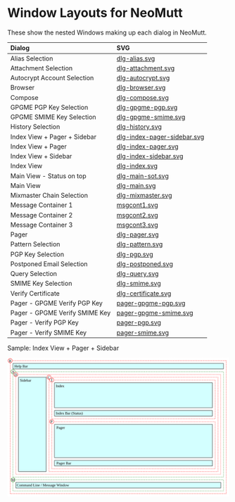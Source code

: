 # Window Layouts for NeoMutt

These show the nested Windows making up each dialog in NeoMutt.

| Dialog                         | SVG                                                                                                                   |
| :----------------------------- | :-------------------------------------------------------------------------------------------------------------------- |
| Alias Selection                | [dlg-alias.svg](https://github.com/neomutt/gfx/raw/main/screenshots/window/dlg-alias.svg)                             |
| Attachment Selection           | [dlg-attachment.svg](https://github.com/neomutt/gfx/raw/main/screenshots/window/dlg-attachment.svg)                   |
| Autocrypt Account Selection    | [dlg-autocrypt.svg](https://github.com/neomutt/gfx/raw/main/screenshots/window/dlg-autocrypt.svg)                     |
| Browser                        | [dlg-browser.svg](https://github.com/neomutt/gfx/raw/main/screenshots/window/dlg-browser.svg)                         |
| Compose                        | [dlg-compose.svg](https://github.com/neomutt/gfx/raw/main/screenshots/window/dlg-compose.svg)                         |
| GPGME PGP Key Selection        | [dlg-gpgme-pgp.svg](https://github.com/neomutt/gfx/raw/main/screenshots/window/dlg-gpgme-pgp.svg)                     |
| GPGME SMIME Key Selection      | [dlg-gpgme-smime.svg](https://github.com/neomutt/gfx/raw/main/screenshots/window/dlg-gpgme-smime.svg)                 |
| History Selection              | [dlg-history.svg](https://github.com/neomutt/gfx/raw/main/screenshots/window/dlg-history.svg)                         |
| Index View + Pager + Sidebar   | [dlg-index-pager-sidebar.svg](https://github.com/neomutt/gfx/raw/main/screenshots/window/dlg-index-pager-sidebar.svg) |
| Index View + Pager             | [dlg-index-pager.svg](https://github.com/neomutt/gfx/raw/main/screenshots/window/dlg-index-pager.svg)                 |
| Index View + Sidebar           | [dlg-index-sidebar.svg](https://github.com/neomutt/gfx/raw/main/screenshots/window/dlg-index-sidebar.svg)             |
| Index View                     | [dlg-index.svg](https://github.com/neomutt/gfx/raw/main/screenshots/window/dlg-index.svg)                             |
| Main View - Status on top      | [dlg-main-sot.svg](https://github.com/neomutt/gfx/raw/main/screenshots/window/dlg-main-sot.svg)                       |
| Main View                      | [dlg-main.svg](https://github.com/neomutt/gfx/raw/main/screenshots/window/dlg-main.svg)                               |
| Mixmaster Chain Selection      | [dlg-mixmaster.svg](https://github.com/neomutt/gfx/raw/main/screenshots/window/dlg-mixmaster.svg)                     |
| Message Container 1            | [msgcont1.svg](https://github.com/neomutt/gfx/raw/main/screenshots/window/msgcont1.svg)                               |
| Message Container 2            | [msgcont2.svg](https://github.com/neomutt/gfx/raw/main/screenshots/window/msgcont2.svg)                               |
| Message Container 3            | [msgcont3.svg](https://github.com/neomutt/gfx/raw/main/screenshots/window/msgcont3.svg)                               |
| Pager                          | [dlg-pager.svg](https://github.com/neomutt/gfx/raw/main/screenshots/window/dlg-pager.svg)                             |
| Pattern Selection              | [dlg-pattern.svg](https://github.com/neomutt/gfx/raw/main/screenshots/window/dlg-pattern.svg)                         |
| PGP Key Selection              | [dlg-pgp.svg](https://github.com/neomutt/gfx/raw/main/screenshots/window/dlg-pgp.svg)                                 |
| Postponed Email Selection      | [dlg-postponed.svg](https://github.com/neomutt/gfx/raw/main/screenshots/window/dlg-postponed.svg)                     |
| Query Selection                | [dlg-query.svg](https://github.com/neomutt/gfx/raw/main/screenshots/window/dlg-query.svg)                             |
| SMIME Key Selection            | [dlg-smime.svg](https://github.com/neomutt/gfx/raw/main/screenshots/window/dlg-smime.svg)                             |
| Verify Certificate             | [dlg-certificate.svg](https://github.com/neomutt/gfx/raw/main/screenshots/window/dlg-certificate.svg)                 |
| Pager - GPGME Verify PGP Key   | [pager-gpgme-pgp.svg](https://github.com/neomutt/gfx/raw/main/screenshots/window/pager-gpgme-pgp.svg)                 |
| Pager - GPGME Verify SMIME Key | [pager-gpgme-smime.svg](https://github.com/neomutt/gfx/raw/main/screenshots/window/pager-gpgme-smime.svg)             |
| Pager - Verify PGP Key         | [pager-pgp.svg](https://github.com/neomutt/gfx/raw/main/screenshots/window/pager-pgp.svg)                             |
| Pager - Verify SMIME Key       | [pager-smime.svg](https://github.com/neomutt/gfx/raw/main/screenshots/window/pager-smime.svg)                         |

Sample: Index View + Pager + Sidebar

![dlg-index-pager-sidebar.svg](https://github.com/neomutt/gfx/raw/main/screenshots/window/dlg-index-pager-sidebar.svg)
